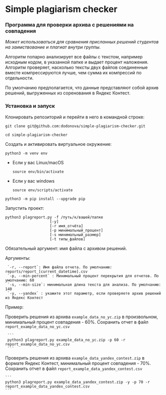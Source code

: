 # Simple plagiarism checker
### Программа для проверки архива с решениями на совпадения
_Может использоваться для сравнения присланных решений студентов на заимствование и плагиат внутри группы._ 

Алгоритм попарно анализирует все файлы с текстом, например исходным кодом, в указанной папке и выдает процент наложения. Алгоритм проверяет, насколько тексты двух файлов соединенные вместе компрессируются лучше, чем сумма их компрессий по отдельности.

По умолчанию предполагается, что данные представляют собой архив решений, выгруженных из соренования в Яндекс Контест.


### Установка и запуск

Клонировать репозиторий и перейти в него в командной строке:

```
git clone git@github.com:dodonova/simple-plagiarism-checker.git
```

```
cd simple-plagiarism-checker
```

Cоздать и активировать виртуальное окружение:

```
python3 -m venv env
```

* Если у вас Linux/macOS

    ```
    source env/bin/activate
    ```

* Если у вас windows

    ```
    source env/scripts/activate
    ```

```
python3 -m pip install --upgrade pip
```

Запустить проект:
```
python3 plagreport.py -f /путь/к/вашей/папке
                    [-y]
                    [-r имя_отчёта]
                    [-p минимальный_процент]
                    [-s минимальный_размер]
                    [-t типы_файлов]
```

Обязательный аргумент: имя файла с архивом решений.

Аргументы:

     `-r, --report`: Имя файла отчета. По умолчанию: reports/report_[current_datetime].csv
     `-p, --min-percent` : Минимальный процент перекрытия для отчетов. По умолчанию: 60
     `-s, --min-size`: минимальная длина текста для анализа. По умолчанию: 140
     `-y, --yandex` : укажите этот параметр, если проверяете архив решений из Яндекс Контест

Пример:

Проверить решения из архива `example_data_no_yc.zip` в произвольном, минимальный процент совпадения - 60%. 
Сохранить отчет в файл `report_example_data_no_yc.csv`

     ```
     python3 plagreport.py example_data_no_yc.zip -p 60 -r report_example_data_no_yc.csv
     ```
    
Проверить решения из архива `example_data_yandex_contest.zip` в формате Яндекс Контест, минимальный процент совпадения - 70%. 
Сохранить отчет в файл `report_example_data_yandex_contest.csv`
    
    ```
    python3 plagreport.py example_data_yandex_contest.zip -y -p 70 -r report_example_data_yandex_contest.csv
    ```